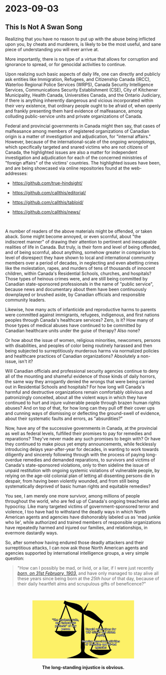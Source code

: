 # 2023-09-03

## This Is Not A Swan Song

Realizing that you have no reason to put up with the abuse being inflicted upon you, by cheats and murderers, is likely to be the most useful, and sane piece of understanding you will ever arrive at. 

More importantly, there is no type of a virtue that allows for corruption and ignorance to spread, or for genocidal activities to continue. 

Upon realizing such basic aspects of daily life, one can directly and publicly ask entities like Immigration, Refugees, and Citizenship Canada (IRCC), Waterloo Regional Police Services (WRPS), Canada Security Intelligence Services, Communications Security Establishment (CSE), City of Kitchener Municipality, Health Canada, Universities Canada, and the Ontario Judiciary, if there is anything inherently dangerous and vicious incorporated within their very existence, that ordinary people ought to be afraid of, when openly and frankly presenting them hard evidence of malfeasance, among colluding public-service units and private organizations of Canada. 

Federal and provincial governments in Canada might then say, that cases of malfeasance among members of registered organizations of Canadian origin is a matter of investigation and adjudication, for "internal affairs." However, because of the international-scale of the ongoing wrongdoings, which specifically targeted and snared victims who are not citizens of Canada, the highlighted issues are also a matter for independent investigation and adjudication for each of the concerned ministries of "foreign affairs" of the victims' countries. The highlighted issues have been, and are being showcased via online repositories found at the web-addresses: 

- https://github.com/true-hindsight/

- https://github.com/callthis/editorial/

- https://github.com/callthis/tabloid/

- https://github.com/callthis/news/

<br>

A number of readers of the above materials might be offended, or taken aback. Some might become annoyed, or even scornful, about "the indiscreet manner" of drawing their attention to pertinent and inescapable realities of life in Canada. But truly, is their form and level of being offended, and of being scornful, about anything, somehow greater in comparison to level of disrespect they have shown to local and international community members over a period of decades, in neglecting and even abetting crimes like the molestation, rapes, and murders of tens of thousands of innocent children, within Canada's Residential Schools, churches, and hospitals? Those types of heinous crimes were, and are still being committed by Canadian state-sponsored professionals in the name of "public service", because news and documentary about them have been continuously downplayed or brushed aside, by Canadian officials and responsible community leaders. 

Likewise, how many acts of infanticide and reproductive harms to parents were committed against immigrants, refugees, indigenous, and first nations peoples through Canada's healthcare services? Zero, is it? How many of those types of medical abuses have continued to be committed by Canadian healthcare units under the guise of therapy? Also none? 

Or how about the issue of women, religious minorities, newcomers, persons with disabilities, and peoples of color being routinely harassed and then being subjected to surreptitiously murderous harms via normalized policies and healthcare practices of Canadian organizations? Absolutely a non-issue, isn't it? 

Will Canadian officials and professional security agencies continue to deny all of the mounting and shameful evidence of those kinds of daily horrors, the same way they arrogantly denied the wrongs that were being carried out in Residential Schools and hospitals? For how long will Canada's harmful and destructive organizations remain comfortably oblivious and patronizingly conceited, about all the violent ways in which they have continued to hurt and injure vulnerable people through brazen human rights abuses? And on top of that, for how long can they pull off their cover ups and cunning ways of dismissing or deflecting the ground-swell of evidence, about their systematic faults and errors, as "absurdities?"  

Now, have any of the successive governments in Canada, at the provincial as well as federal levels, fulfilled their promises to pay for remedies and reparations? They've never made any such promises to begin with? Or have they continued to make pious yet empty announcements, while fecklessly introducing delays year-after-year for decades, in wanting to work towards diligently and sincerely following through with the process of paying long-overdue remedies and demanded reparations, to survivors and victims of Canada's state-sponsored violations, only to then sideline the issue of unpaid restitution with ongoing systemic violations of vulnerable people, by relying on the age-old colonial plan of letting all dissenting persons die in despair, from having been violently wounded, and from still being systematically deprived of basic human rights and equitable remedies? 

You see, I am merely one more survivor, among millions of people throughout the world, who are fed up of Canada's ongoing treacheries and hypocrisy. Like many targeted victims of government-sponsored terror and violence, I too have had to withstand the deadly ways in which North American agents and agencies have dishonorably labeled us as 'mad junkie who lie', while authorized and trained members of responsible organizations have repeatedly harmed and injured our families, and relationships, in evermore dastardly ways. 

So, after somehow having endured those deadly attackers and their surreptitious attacks, I can now ask those North American agents and agencies supported by international intelligence groups, a very simple question: 

>"How can I possibly be mad, or livid, or a liar, if I were just recently [*born, on 31st February, 1903,*](https://github.com/callthis/status-quo/blob/main/docs/01-02-04.md#124-empathy-sympathy-and-solidarity) and have only managed to stay alive all these years since being born at the *25th hour* of that day, because of their daily heartfelt alms and scrupulous gifts of beneficence?"   

<br>
<p align="center">
    <img width="65%" src="https://raw.githubusercontent.com/true-hindsight/long-overdue-justice/main/reference/img/tilted-scales-comparison.png"></img>
    <br>
    <br>
    <b>The long-standing injustice is obvious.</b> 
</p>
<br>